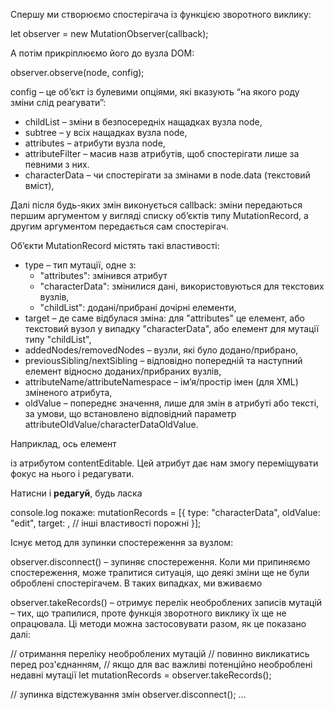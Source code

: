 Спершу ми створюємо спостерігача із функцією зворотного виклику:

let observer = new MutationObserver(callback);

А потім прикріплюємо його до вузла DOM:

observer.observe(node, config);

config – це об’єкт із булевими опціями, які вказують “на якого роду зміни слід реагувати”:

- childList – зміни в безпосередніх нащадках вузла node,
- subtree – у всіх нащадках вузла node,
- attributes – атрибути вузла node,
- attributeFilter – масив назв атрибутів, щоб спостерігати лише за певними з них.
- characterData – чи спостерігати за змінами в node.data (текстовий вміст),

Далі після будь-яких змін виконується callback: зміни передаються першим аргументом у вигляді списку об’єктів типу MutationRecord, а другим аргументом передається сам спостерігач.

Об’єкти MutationRecord містять такі властивості:

- type – тип мутації, одне з:
    - "attributes": змінився атрибут
    - "characterData": змінилися дані, використовуються для текстових вузлів,
    - "childList": додані/прибрані дочірні елементи,
- target – де саме відбулася зміна: для "attributes" це елемент, або текстовий вузол у випадку "characterData", або елемент для мутації типу "childList",
- addedNodes/removedNodes – вузли, які було додано/прибрано,
- previousSibling/nextSibling – відповідно попередній та наступний елемент відносно доданих/прибраних вузлів,
- attributeName/attributeNamespace – ім’я/простір імен (для XML) зміненого атрибута,
- oldValue – попереднє значення, лише для змін в атрибуті або тексті, за умови, що встановлено відповідний параметр attributeOldValue/characterDataOldValue.



Наприклад, ось елемент <div> із атрибутом contentEditable. Цей атрибут дає нам змогу переміщувати фокус на нього і редагувати.

<div contentEditable id="elem">Натисни і <b>редагуй</b>, будь ласка</div>

<script>
let observer = new MutationObserver(mutationRecords => {
  console.log(mutationRecords); // console.log(зміни)
});

// спостерігати за всім окрім атрибутів
observer.observe(elem, {
  childList: true, // спостерігати за безпосередніми нащадками
  subtree: true, // і також за глибшими нащадками
  characterDataOldValue: true // передавати старі дані до функції зворотного виклику
});
</script>


console.log покаже:
 mutationRecords = [{
  type: "characterData",
  oldValue: "edit",
  target: <text node>,
  // інші властивості порожні
}];

Існує метод для зупинки спостереження за вузлом:

observer.disconnect() – зупиняє спостереження.
Коли ми припиняємо спостереження, може трапитися ситуація, що деякі зміни ще не були оброблені спостерігачем. В таких випадках, ми вживаємо

observer.takeRecords() – отримує перелік необроблених записів мутацій – тих, що трапилися, проте функція зворотного виклику їх ще не опрацювала.
Ці методи можна застосовувати разом, як це показано далі:

// отримання переліку необроблених мутацій
// повинно викликатись перед роз'єднанням,
// якщо для вас важливі потенційно необроблені недавні мутації
let mutationRecords = observer.takeRecords();

// зупинка відстежування змін
observer.disconnect();
...